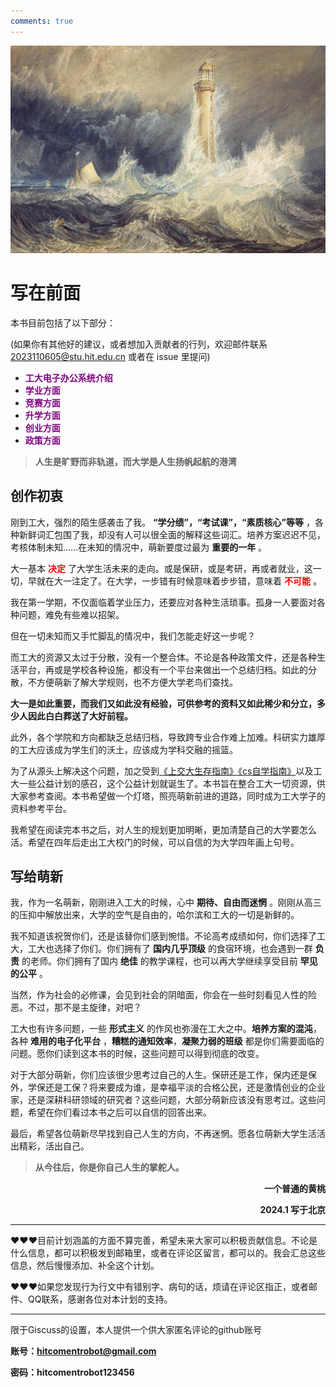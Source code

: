 ```yaml
---
comments: true
---
```



![](./images/title.jpg)

# **写在前面**

本书目前包括了以下部分：

(如果你有其他好的建议，或者想加入贡献者的行列，欢迎邮件联系 2023110605@stu.hit.edu.cn 或者在 issue 里提问)

* <font color="purple">**工大电子办公系统介绍** </font>
* <font color="purple">**学业方面** </font>
* <font color="purple">**竞赛方面** </font>
* <font color="purple">**升学方面** </font>
* <font color="purple">**创业方面** </font>
* <font color="purple">**政策方面** </font>


> **人生是旷野而非轨道，而大学是人生扬帆起航的港湾**

## **创作初衷**

刚到工大，强烈的陌生感袭击了我。 **“学分绩”，“考试课”，“素质核心”等等** ，各种新鲜词汇包围了我，却没有人可以很全面的解释这些词汇。培养方案迟迟不见，考核体制未知......在未知的情况中，萌新要度过最为 **重要的一年** 。

大一基本 **<font color="red">决定</font>** 了大学生活未来的走向。或是保研，或是考研，再或者就业，这一切，早就在大一注定了。在大学，一步错有时候意味着步步错，意味着<font color="red"> **不可能** </font>。

我在第一学期，不仅面临着学业压力，还要应对各种生活琐事。孤身一人要面对各种问题，难免有些难以招架。

但在一切未知而又手忙脚乱的情况中，我们怎能走好这一步呢？

而工大的资源又太过于分散，没有一个整合体。不论是各种政策文件，还是各种生活平台，再或是学校各种设施，都没有一个平台来做出一个总结归档。如此的分散，不方便萌新了解大学规则，也不方便大学老鸟们查找。

**大一是如此重要，而我们又如此没有经验，可供参考的资料又如此稀少和分立，多少人因此白白葬送了大好前程。**

此外，各个学院和方向都缺乏总结归档，导致跨专业合作难上加难。科研实力雄厚的工大应该成为学生们的沃土，应该成为学科交融的摇篮。

为了从源头上解决这个问题，加之受到<a href="【私有】下载文件集合/交大生存手册.pdf" target="_blank">《上交大生存指南》</a>[《cs自学指南》](https://csdiy.wiki/)以及工大一些公益计划的感召，这个公益计划就诞生了。本书旨在整合工大一切资源，供大家参考查阅。本书希望做一个灯塔，照亮萌新前进的道路，同时成为工大学子的资料参考平台。

我希望在阅读完本书之后，对人生的规划更加明晰，更加清楚自己的大学要怎么活。希望在四年后走出工大校门的时候，可以自信的为大学四年画上句号。

## **写给萌新**

我，作为一名萌新，刚刚进入工大的时候，心中 **期待、自由而迷惘** 。刚刚从高三的压抑中解放出来，大学的空气是自由的，哈尔滨和工大的一切是新鲜的。

我不知道该祝贺你们，还是该替你们感到惋惜。不论高考成绩如何，你们选择了工大，工大也选择了你们。你们拥有了 **国内几乎顶级** 的食宿环境，也会遇到一群 **负责** 的老师。你们拥有了国内 **绝佳** 的教学课程，也可以再大学继续享受目前 **罕见的公平** 。

当然，作为社会的必修课，会见到社会的阴暗面，你会在一些时刻看见人性的险恶。不过，那不是主旋律，对吧？

工大也有许多问题，一些 **形式主义** 的作风也弥漫在工大之中。**培养方案的混沌**，各种 **难用的电子化平台** ，**糟糕的通知效率**，**凝聚力弱的班级** 都是你们需要面临的问题。愿你们读到这本书的时候，这些问题可以得到彻底的改变。

对于大部分萌新，你们应该很少思考过自己的人生。保研还是工作，保内还是保外，学保还是工保？将来要成为谁，是幸福平淡的合格公民，还是激情创业的企业家，还是深耕科研领域的研究者？这些问题，大部分萌新应该没有思考过。这些问题，希望在你们看过本书之后可以自信的回答出来。

最后，希望各位萌新尽早找到自己人生的方向，不再迷惘。愿各位萌新大学生活活出精彩，活出自己。

> **从今往后，你是你自己人生的掌舵人。**

**<p align="right">一个普通的黄桃</p>**
**<p align="right">2024.1 写于北京</p>**



***

❤️❤️❤️目前计划涵盖的方面不算完善，希望未来大家可以积极贡献信息。不论是什么信息，都可以积极发到邮箱里，或者在评论区留言，都可以的。我会汇总这些信息，然后慢慢添加、补全这个计划。

❤️❤️❤️如果您发现行为行文中有错别字、病句的话，烦请在评论区指正，或者邮件、QQ联系，感谢各位对本计划的支持。

***

限于Giscuss的设置，本人提供一个供大家匿名评论的github账号

**账号：hitcomentrobot@gmail.com**

**密码：hitcomentrobot123456**


